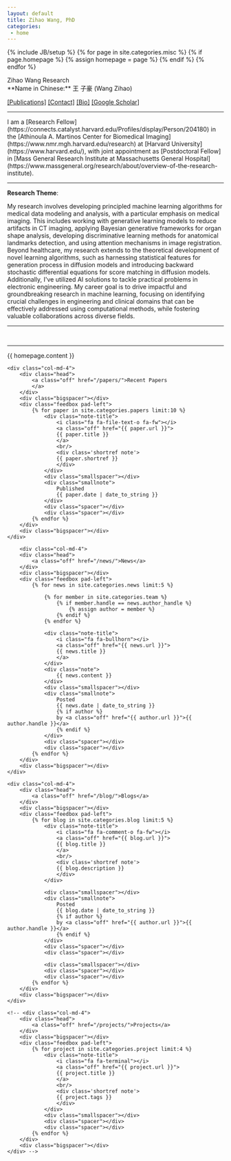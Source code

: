 ```yaml
---
layout: default
title: Zihao Wang, PhD
categories:
 - home
---
```

{% include JB/setup %}
{% for page in site.categories.misc %}
{% if page.homepage %}
	{% assign homepage = page %}
{% endif %}
{% endfor %}

<link rel="stylesheet" href="https://cdn.jsdelivr.net/gh/jpswalsh/academicons@1/css/academicons.min.css">

<div class="row">
	<div class="col-md-12">
		<!-- <object class="pull-left biglogo" data="assets/themes/lab/images/logo/logo-none.svg" type="image/svg+xml"></object> -->
		<div class="bigtitle logobox">
			Zihao Wang Research
		</div>
	</div>	
	
</div> 
**Name in Chinese:** 王 子豪 (Wang Zihao)

[//]: # ([ 王子豪 <i class="fa fa-soundcloud"></i>]&#40;https://soundcloud.com/zihao-wang/zihao-wang-name&#41;.)


[[Publications]](/papers/) [[Contact]](/team/zihao-wang) [[Bio]](/team/zihao-wang) [[Google Scholar<i class="ai ai-google-scholar"></i>]](https://scholar.google.com/citations?user=A_zik4EAAAAJ&hl=en) 


[//]: # ([[CV-overleaf]]&#40;https://www.overleaf.com/read/dbktqfjxccbv&#41; [[CV-pdf]]&#40;assets/pdfs/team/zihaowang_cv.pdf&#41;)
[//]: # ([[GitHub<i class="fa fa-github"></i>]]&#40;https://github.com/zihaowang?tab=activity&#41; [[Twitter<i class="fa fa-twitter"></i>]]&#40;https://twitter.com/zihaowang&#41;.)

[//]: # (The best way to contact me is email. Direction to my office is [here]&#40;assets/pdfs/team/zihaowang-office.pdf&#41;.)


<hr/>
I am a [Research Fellow](https://connects.catalyst.harvard.edu/Profiles/display/Person/204180) in the [Athinoula A. Martinos Center for Biomedical Imaging](https://www.nmr.mgh.harvard.edu/research) at [Harvard University](https://www.harvard.edu/), with joint appointment as [Postdoctoral Fellow] in [Mass General Research Institute at Massachusetts General Hospital](https://www.massgeneral.org/research/about/overview-of-the-research-institute). 

<hr/>

**Research Theme**:

My research involves developing principled machine learning algorithms for medical data modeling and analysis, with a particular emphasis on medical imaging. This includes working with generative learning models to reduce artifacts in CT imaging, applying Bayesian generative frameworks for organ shape analysis, developing discriminative learning methods for anatomical landmarks detection, and using attention mechanisms in image registration. Beyond healthcare, my research extends to the theoretical development of novel learning algorithms, such as harnessing statistical features for generation process in diffusion models and introducing backward stochastic differential equations for score matching in diffusion models. Additionally, I've utilized AI solutions to tackle practical problems in electronic engineering. My career goal is to drive impactful and groundbreaking research in machine learning, focusing on identifying crucial challenges in engineering and clinical domains that can be effectively addressed using computational methods, while fostering valuable collaborations across diverse fields.

[//]: # (**Keywords**:)

[//]: # ()
[//]: # (- *Statistical*: Hierarchical Bayesian models; Latent variable models; Nonparametric Bayes; Bayesian scalable computation; Causal inference; Reinforcement learning.)

[//]: # ()
[//]: # (- *Substantive*: Precision medicine; Wearable device data; Mobile health; Infectious diseases; Mental health; Electronic health records/claims data; Healthcare policy; Clinical trials; Just-in-time adaptive interventions for behaviorial and psychiatric research; Computational Social Science.)


<!-- Currently a major focus of my work is on the analysis of multiple mixed-type longitudinal measurements with feedbacks in treatment assignments. I am working on hierarchical Bayesian methods to infer latent trajectories that represent individual disease progressions that have direct applications to childhood pneumonia etiology studies, analyses of electronic health records and claims data, and just-in-time adaptive interventions (JITAI) in mobile health (mHealth) studies. -->


<hr/>

<!-- **Postdoc Openning**

- **[Rolling Reviews: Postdoc Position on Statistical Methods to Individualize Care for Mental Health](https://docs.google.com/document/d/1Eq8VmqvYrF2Fqo5UxzjZbKQpJPnbZWxJTRYbL-6J19I/edit)** -->


[//]: # (**Advising**: We are recruiting motivated and hard-working people interested in Bayesian methods and computation, graphical models, causal inference, sequential decision making, reinforcement learning and large-scale health data analytics. If you want to get involved, please [say hi]&#40;/sayhi/&#41;. )


[//]: # (*Check this out and send me an email if interested in collaborating!*)

[//]: # ([**AI in Science Postdoctoral Fellowship Program**]&#40;https://midas.umich.edu/ai-in-science/&#41;; The program will pay a competitive salary &#40;$74,000 annually for 2022-23&#41; plus benefits. Travel to funder’s AI in Science events will also be covered.)


[//]: # (**Working Group**:)

[//]: # (- [__Michigan Statistics for Individualized-healthcare Lab &#40;MiSIL&#41;__ weekly meeting schedules]&#40;https://docs.google.com/spreadsheets/d/1CfHqh74SrGH5zuo8W_L_hAGdLJdt_9jLgaeBtoxYp88/edit?usp=sharing&#41;)

[//]: # (<!-- Past:)

[//]: # (- [__Statistical Learning and Computing Reading Group, Winter 2019__]&#40;/teaching/statistical_learning_reading_group&#41; -->)



[//]: # (<!-- * Bayesian hierarchical models: biomarkers, data integration, scalable computation, model-averaging;)

[//]: # (* Latent variable models: dynamics, measurement errors, local dependence, partial-identifiability; )

[//]: # (* Robust inference: bias reduction, efficiency enhancement by covariate-calibration, semiparametric locally efficient estimation, deductive inference;)

[//]: # (* Causal analysis of modern study designs;)

[//]: # (* Collaborations: mental health, infectious disease, autoimmune disease, medical diagnosis, epidemiology, health policy, cancer, mobile health, Just-in-time adaptive interventions for behaviorial and psychiatric research.)

[//]: # ( -->)

[//]: # (<hr/>)

[//]: # (I collaborate closely with )

[//]: # ()
[//]: # (- [Intern Health Study]&#40;https://www.srijan-sen-lab.com/intern-health-study&#41;)

[//]: # (- [openVA]&#40;https://openva.net/&#41;)

[//]: # (- [Data Science in Africa] - the [UZIMA-DS project]&#40;https://uzimadatascience.org/&#41;.)

[//]: # (- [D3 Lab: Data Science for Dynamic Intervention Decision-Making Lab]&#40;http://d3lab-isr.com/team/&#41;)

[//]: # ()
[//]: # (- [The Michigan Genomics Initiative]&#40;https://www.michigangenomics.org&#41;)

[//]: # (- [Precision Health Use Case: PROviding Mental Health Precision Treatment &#40;PROMPT&#41;]&#40;https://precisionhealth.umich.edu/workgroups/prompt/&#41;)

[//]: # (- [Cancer Control and Population Sciences, Rogel Cancer Center]&#40;http://www.mcancer.org/research/programs/cancer-control-and-population-sciences&#41;)

[//]: # ()
[//]: # (- [Rheumatology at Johns Hopkins]&#40;https://www.hopkinsrheumatology.org/research/rosen-casciola-lab/&#41;)

[//]: # (- [Hopkins inHealth]&#40;http://hopkinsinhealth.jhu.edu/&#41; methodology group)

[//]: # (- [International Vaccine Access Center &#40;IVAC&#41;]&#40;http://www.jhsph.edu/research/centers-and-institutes/ivac/&#41;)

<br />

<hr/>

<div class="row">
	<div class="col-md-12">
		<div class="head">
			{{ homepage.content }}
		</div>
	</div>				
</div>

<div class="row">
	

	
	<div class="col-md-4">
		<div class="head">
			<a class="off" href="/papers/">Recent Papers
			</a>
		</div>
		<div class="bigspacer"></div>
		<div class="feedbox pad-left">		
			{% for paper in site.categories.papers limit:10 %}
				<div class="note-title">
					<i class="fa fa-file-text-o fa-fw"></i>
					<a class="off" href="{{ paper.url }}">
					{{ paper.title }}
					</a>
					<br/>
					<div class='shortref note'>
					{{ paper.shortref }}
					</div>
				</div>
				<div class="smallspacer"></div>
				<div class="smallnote">
					Published
					{{ paper.date | date_to_string }}
				</div>
				<div class="spacer"></div>	
				<div class="spacer"></div>				
			{% endfor %}
		</div>
		<div class="bigspacer"></div>		
	</div>
	
    	<div class="col-md-4">
		<div class="head">
			<a class="off" href="/news/">News</a>
		</div>
		<div class="bigspacer"></div>
		<div class="feedbox pad-left">
			{% for news in site.categories.news limit:5 %}
			
				{% for member in site.categories.team %}
					{% if member.handle == news.author_handle %}
						{% assign author = member %}
					{% endif %}
				{% endfor %}		
				
				<div class="note-title">
					<i class="fa fa-bullhorn"></i>
					<a class="off" href="{{ news.url }}">
					{{ news.title }}
					</a>
				</div>
				<div class="note">
					{{ news.content }}
				</div>
				<div class="smallspacer"></div>
				<div class="smallnote">
					Posted
					{{ news.date | date_to_string }}
					{% if author %}
					by <a class="off" href="{{ author.url }}">{{ author.handle }}</a>
					{% endif %}						
				</div>
				<div class="spacer"></div>	
				<div class="spacer"></div>				
			{% endfor %}
		</div>
		<div class="bigspacer"></div>		
	</div>

	<div class="col-md-4">
		<div class="head">
			<a class="off" href="/blog/">Blogs</a>
		</div>
		<div class="bigspacer"></div>
		<div class="feedbox pad-left">
			{% for blog in site.categories.blog limit:5 %}
				<div class="note-title">
					<i class="fa fa-comment-o fa-fw"></i>
					<a class="off" href="{{ blog.url }}">
					{{ blog.title }}
					</a>
					<br/>
					<div class='shortref note'>
					{{ blog.description }}
					</div>
				</div>
				
				<div class="smallspacer"></div>
				<div class="smallnote">
					Posted
					{{ blog.date | date_to_string }}
					{% if author %}
					by <a class="off" href="{{ author.url }}">{{ author.handle }}</a>
					{% endif %}						
				</div>
				<div class="spacer"></div>	
				<div class="spacer"></div>
				
				<div class="smallspacer"></div>
				<div class="spacer"></div>
				<div class="spacer"></div>
			{% endfor %}
		</div>
		<div class="bigspacer"></div>
	</div>
	
	<!-- <div class="col-md-4">
		<div class="head">
			<a class="off" href="/projects/">Projects</a>
		</div>
		<div class="bigspacer"></div>
		<div class="feedbox pad-left">
			{% for project in site.categories.project limit:4 %}
				<div class="note-title">
					<i class="fa fa-terminal"></i>
					<a class="off" href="{{ project.url }}">
					{{ project.title }}
					</a>
					<br/>
					<div class='shortref note'>
					{{ project.tags }}
					</div>
				</div>
				<div class="smallspacer"></div>
				<div class="spacer"></div>
				<div class="spacer"></div>
			{% endfor %}
		</div>
		<div class="bigspacer"></div>
	</div> -->


</div>

<div class="bigspacer"></div>


